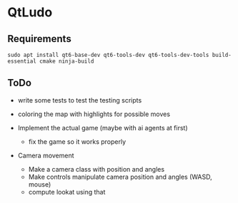 # QtLudo

## Requirements
    sudo apt install qt6-base-dev qt6-tools-dev qt6-tools-dev-tools build-essential cmake ninja-build

## ToDo
 - write some tests to test the testing scripts

 - coloring the map with highlights for possible moves

 - Implement the actual game (maybe with ai agents at first)
    - fix the game so it works properly

 - Camera movement
    - Make a camera class with position and angles
    - Make controls manipulate camera position and angles (WASD, mouse)
    - compute lookat using that

